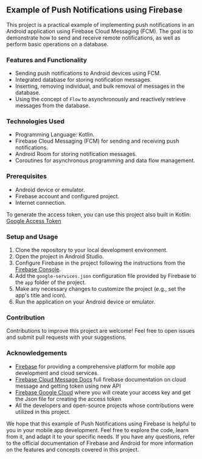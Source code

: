 ## Example of Push Notifications using Firebase

This project is a practical example of implementing push notifications in an Android application using Firebase Cloud Messaging (FCM). The goal is to demonstrate how to send and receive remote notifications, as well as perform basic operations on a database.

### Features and Functionality

- Sending push notifications to Android devices using FCM.
- Integrated database for storing notification messages.
- Inserting, removing individual, and bulk removal of messages in the database.
- Using the concept of `Flow` to asynchronously and reactively retrieve messages from the database.

### Technologies Used

- Programming Language: Kotlin.
- Firebase Cloud Messaging (FCM) for sending and receiving push notifications.
- Android Room for storing notification messages.
- Coroutines for asynchronous programming and data flow management.

### Prerequisites

- Android device or emulator.
- Firebase account and configured project.
- Internet connection.

To generate the access token, you can use this project also built in Kotlin:
[Google Access Token](https://github.com/pedrindenard/google-access-token/)

### Setup and Usage

1. Clone the repository to your local development environment.
2. Open the project in Android Studio.
3. Configure Firebase in the project following the instructions from the [Firebase Console](https://console.firebase.google.com/).
4. Add the `google-services.json` configuration file provided by Firebase to the `app` folder of the project.
5. Make any necessary changes to customize the project (e.g., set the app's title and icon).
6. Run the application on your Android device or emulator.

### Contribution

Contributions to improve this project are welcome! Feel free to open issues and submit pull requests with your suggestions.

### Acknowledgements

- [Firebase](https://firebase.google.com/) for providing a comprehensive platform for mobile app development and cloud services.
- [Firebase Cloud Message Docs](https://firebase.google.com/docs/cloud-messaging/) full firebase documentation on cloud message and getting token using new API
- [Firebase Google Cloud](https://console.cloud.google.com/iam-admin/serviceaccounts/) where you will create your access key and get the Json file for creating the access token
- All the developers and open-source projects whose contributions were utilized in this project.

We hope that this example of Push Notifications using Firebase is helpful to you in your mobile app development. Feel free to explore the code, learn from it, and adapt it to your specific needs. If you have any questions, refer to the official documentation of Firebase and Android for more information on the features and concepts covered in this project.